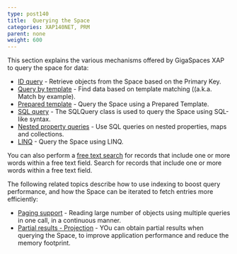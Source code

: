 ```yaml
---
type: post140
title:  Querying the Space
categories: XAP140NET, PRM
parent: none
weight: 600
---
```






This section explains the various mechanisms offered by GigaSpaces XAP to query the space for data:

- [ID query](./query-by-id.html) - Retrieve objects from the Space based on the Primary Key.
- [Query by template](./query-template-matching.html) - Find data based on template matching ((a.k.a. Match by example).
- [Prepared template](./query-prepared-template.html) - Query the Space using a Prepared Template.
- [SQL query](./query-sql.html) - The SQLQuery class is used to query the Space using SQL-like syntax.
- [Nested property queries](./query-nested-properties.html) - Use SQL queries on nested properties, maps and collections.
- [LINQ](./query-linq.html) - Query the Space using LINQ.

You can also perform a [free text search](./query-free-text-search.html) for records that include one or more words within a free text field.
Search for records that include one or more words within a free text field.

The following related topics describe how to use indexing to boost query performance, and how the Space can be iterated to fetch entries more efficiently:

- [Paging support](./query-paging-support.html) - Reading large number of objects using multiple queries in one call, in a continuous manner.
- [Partial results - Projection](./query-partial-results.html) - YOu can obtain partial results when querying the Space, to improve application performance and reduce the memory footprint.

